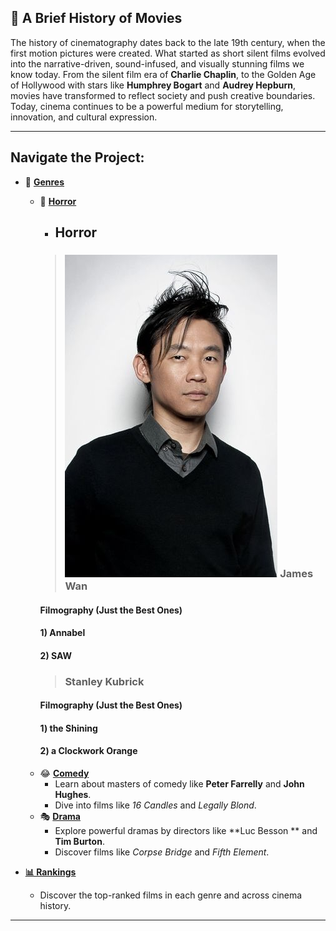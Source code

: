 
## 🎥 A Brief History of Movies

The history of cinematography dates back to the late 19th century, when the first motion pictures were created. What started as short silent films evolved into the narrative-driven, sound-infused, and visually stunning films we know today. From the silent film era of **Charlie Chaplin**, to the Golden Age of Hollywood with stars like **Humphrey Bogart** and **Audrey Hepburn**, movies have transformed to reflect society and push creative boundaries. Today, cinema continues to be a powerful medium for storytelling, innovation, and cultural expression.

---

## Navigate the Project:

- 📂 **[Genres](./home.md)**
  - 👻 **[Horror](./genres2.md)**
    - ## Horror
    >### ![James Wan](james-wan_m4x6.jpg) James Wan
    #### Filmography (Just the Best Ones)
    #### 1) Annabel 
    #### 2) SAW
    >### Stanley Kubrick
    #### Filmography (Just the Best Ones)
    #### 1) the Shining 
    #### 2) a Clockwork Orange
  - 😂 **[Comedy](./comedy.md)**
    - Learn about masters of comedy like **Peter Farrelly** and **John Hughes**.
    - Dive into films like *16 Candles* and *Legally Blond*.
  - 🎭 **[Drama](./drama.md)**
    - Explore powerful dramas by directors like **Luc Besson ** and **Tim Burton**.
    - Discover films like *Corpse Bridge* and *Fifth Element*.

- **[📊 Rankings](./rankings2.md)**
    - Discover the top-ranked films in each genre and across cinema history.

---